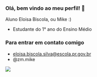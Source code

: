 ### Olá, bem vindo ao meu perfil! 🌙

Aluno Eloisa Biscola, ou Mike :)

- Estudante do 1° ano do Ensino Médio

### Para entrar em contato comigo
- eloisa.biscola.silva@escola.pr.gov.br
- @zm.mike

![](https://media.giphy.com/media/obBHEB4pe0VJLMDACz/giphy.gif)

